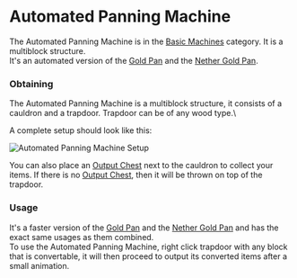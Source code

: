 # Automated Panning Machine

The Automated Panning Machine is in the [Basic Machines](https://github.com/Slimefun/Slimefun4/wiki/Basic-Machines) category. It is a multiblock structure.\
It's an automated version of the [Gold Pan](https://github.com/Slimefun/Slimefun4/wiki/Gold-Pan) and the [Nether Gold Pan](https://github.com/Slimefun/Slimefun4/wiki/Nether-Gold-Pan).

### Obtaining

The Automated Panning Machine is a multiblock structure, it consists of a cauldron and a trapdoor. Trapdoor can be of any wood type.\


A complete setup should look like this:

![Automated Panning Machine Setup](https://raw.githubusercontent.com/TheBusyBiscuit/Slimefun4-Wiki/master/images/multiblock-automated-panning-machine.png)

You can also place an [Output Chest](https://github.com/Slimefun/Slimefun4/wiki/Output-Chest) next to the cauldron to collect your items. If there is no [Output Chest](https://github.com/Slimefun/Slimefun4/wiki/Output-Chest), then it will be thrown on top of the trapdoor.

### Usage

It's a faster version of the [Gold Pan](https://github.com/Slimefun/Slimefun4/wiki/Gold-Pan) and the [Nether Gold Pan](https://github.com/Slimefun/Slimefun4/wiki/Nether-Gold-Pan) and has the exact same usages as them combined.\
To use the Automated Panning Machine, right click trapdoor with any block that is convertable, it will then proceed to output its converted items after a small animation.
